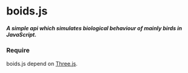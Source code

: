 boids.js
=====

##### A simple api which simulates biological behaviour of mainly birds in JavaScript.
  
  
### Require ###

boids.js depend on [Three.js](https://github.com/mrdoob/three.js/).

